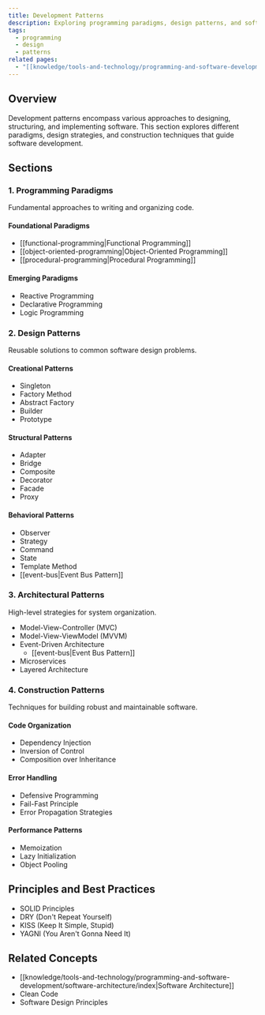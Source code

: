 ```yaml
---
title: Development Patterns
description: Exploring programming paradigms, design patterns, and software construction techniques
tags:
  - programming
  - design
  - patterns
related pages:
  - "[[knowledge/tools-and-technology/programming-and-software-development/index|Programming and Software Development]]"
---
```


## Overview

Development patterns encompass various approaches to designing, structuring, and implementing software. This section explores different paradigms, design strategies, and construction techniques that guide software development.

## Sections

### 1. Programming Paradigms
Fundamental approaches to writing and organizing code.

#### Foundational Paradigms
- [[functional-programming|Functional Programming]]
- [[object-oriented-programming|Object-Oriented Programming]]
- [[procedural-programming|Procedural Programming]]

#### Emerging Paradigms
- Reactive Programming
- Declarative Programming
- Logic Programming

### 2. Design Patterns
Reusable solutions to common software design problems.

#### Creational Patterns
- Singleton
- Factory Method
- Abstract Factory
- Builder
- Prototype

#### Structural Patterns
- Adapter
- Bridge
- Composite
- Decorator
- Facade
- Proxy

#### Behavioral Patterns
- Observer
- Strategy
- Command
- State
- Template Method
- [[event-bus|Event Bus Pattern]]

### 3. Architectural Patterns
High-level strategies for system organization.

- Model-View-Controller (MVC)
- Model-View-ViewModel (MVVM)
- Event-Driven Architecture
  - [[event-bus|Event Bus Pattern]]
- Microservices
- Layered Architecture

### 4. Construction Patterns
Techniques for building robust and maintainable software.

#### Code Organization
- Dependency Injection
- Inversion of Control
- Composition over Inheritance

#### Error Handling
- Defensive Programming
- Fail-Fast Principle
- Error Propagation Strategies

#### Performance Patterns
- Memoization
- Lazy Initialization
- Object Pooling

## Principles and Best Practices

- SOLID Principles
- DRY (Don't Repeat Yourself)
- KISS (Keep It Simple, Stupid)
- YAGNI (You Aren't Gonna Need It)

## Related Concepts

- [[knowledge/tools-and-technology/programming-and-software-development/software-architecture/index|Software Architecture]]
- Clean Code
- Software Design Principles
